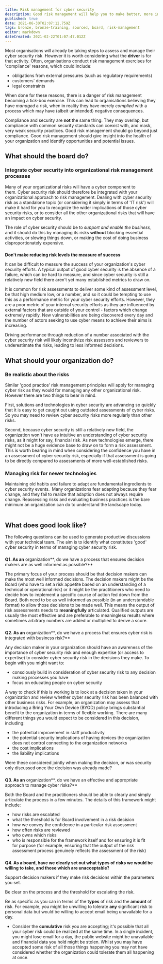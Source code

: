 ```yaml
---
title: Risk management for cyber security
description: Good risk management will help you to make better, more informed decisions about your cyber security.
published: true
date: 2021-06-30T02:07:12.759Z
tags: bronze, bronze-training, sourced, board, risk-management
editor: markdown
dateCreated: 2021-02-22T01:07:47.012Z
---
```


Most organisations will already be taking steps to assess and manage their cyber security risk. However it is worth considering what the **driver** is for that activity. Often, organisations conduct risk management exercises for 'compliance' reasons, which could include:

-   obligations from external pressures (such as regulatory requirements)
-   customers' demands
-   legal constraints

When done for these reasons, there is a danger of risk management becoming a tick-box exercise. This can lead to organisations believing they have *managed* a risk, when in reality they have merely *complied* with a process which may have (albeit unintended) negative consequences.

Compliance and security are **not** the same thing. They may overlap, but compliance with common security standards can coexist with, and mask, very weak security practices. Good risk management should go beyond just compliance. Good risk management should give insight into the health of your organization and identify opportunities and potential issues. 

## What should the board do?

### **Integrate cyber security into** organizational **risk management processes**

Many of your organizational risks will have a cyber component to them. Cyber security risk should therefore be integrated with your organizational approach to risk management. Dealing with cyber security risk as a standalone topic (or considering it simply in terms of 'IT risk') will make it hard for you to recognize the wider implications of those cyber security risks, or to consider all the other organizational risks that will have an impact on cyber security.

The role of cyber security should be to *support and enable the business,* and it should do this by managing its risks **without** blocking essential activities, or slowing things down, or making the cost of doing business disproportionately expensive.

###   
**Don't make reducing risk levels the measure of success**

It can be difficult to measure the success of your organization's cyber security efforts. A typical output of good cyber security is the absence of a failure, which can be hard to measure, and since cyber security is still a relatively new field there aren't yet many established metrics to draw on.

It is common for risk assessments to deliver some kind of assessment level, be that high medium low, or a number, and so it could be tempting to use this as a performance metric for your cyber security efforts. However, they are a poor metric of your internal security efforts as they are influenced by external factors that are outside of your control - factors which change extremely rapidly. New vulnerabilities are being discovered every day and the number of actors seeking to use cyber means to achieve their aims is increasing.  

Driving performance through reduction of a number associated with the cyber security risk will likely incentivize risk assessors and reviewers to underestimate the risks, leading to less informed decisions. 

## What should your organization do?

### **Be realistic about the risks**

Similar 'good practice' risk management principles will apply for managing cyber risk as they would for managing any other organizational risk. However there are two things to bear in mind.

First, solutions and technologies in cyber security are advancing so quickly that it is easy to get caught out using outdated assessments of cyber risks. So you may need to review cyber security risks more regularly than other risks.

Second, because cyber security is still a relatively new field, the organization won't have as intuitive an understanding of cyber security risks, as it might for say, financial risk. As new technologies emerge, there might not be a huge evidence base to draw on to form a risk assessment. This is worth bearing in mind when considering the confidence you have in an assessment of cyber security risk, especially if that assessment is going to be directly compared to assessments of more well-established risks. 

### **Managing risk for newer technologies**

Maintaining old habits and failure to adapt are fundamental ingredients to cyber security events.  Many organizations fear adapting because they fear change, and they fail to realize that adaption does not always require change. Reassessing risks and evaluating business practices is the bare minimum an organization can do to understand the landscape today.   
 

## What does good look like?

The following questions can be used to generate productive discussions with your technical team. The aim is to identify what constitutes 'good' cyber security in terms of managing cyber security risk.

###   
**Q1. As an** organization**, do we have a process that ensures decision makers are as well informed as possible?**

The primary focus of your process should be that decision makers can make the most well informed decisions. The decision makers might be the Board (who have to set a risk appetite based on an understanding of a technical or operational risk) or it might be the practitioners who need to decide how to implement a specific course of action fed down from the Board. Both need to be as well informed as possible (in an understandable format) to allow those decisions to be made well. This means the output of risk assessments needs to **meaningfully** articulated. Qualified outputs are usually the most effective and are preferable to meaningless results where sometimes arbitrary numbers are added or multiplied to derive a score.

###   
**Q2. As an** organization**, do we have a process that ensures cyber risk is integrated with business risk?**

Any decision maker in your organization should have an awareness of the importance of cyber security risk and enough expertise (or access to expertise) to consider cyber security risk in the decisions they make. To begin with you might want to:

-   consciously build in consideration of cyber security risk to any decision making processes you have
-   focus on educating people on cyber security

A way to check if this is working is to look at a decision taken in your organization and review whether cyber security risk has been balanced with other business risks. For example, an organization may assess that introducing a Bring Your Own Device (BYOD) policy brings substantial benefit to the organization in terms of flexible working. There are many different things you would expect to be considered in this decision, including:

-   the potential improvement in staff productivity
-   the potential security implications of having devices the organization does not control connecting to the organization networks
-   the cost implications
-   the liability implications

Were these considered jointly when making the decision, or was security only discussed once the decision was already made?

###   
**Q3. As an** organization**, do we have an effective and appropriate approach to manage cyber risks?**

Both the Board and the practitioners should be able to clearly and simply articulate the process in a few minutes. The details of this framework might include:

-   how risks are escalated
-   what the threshold is for Board involvement in a risk decision
-   how we convey the confidence in a particular risk assessment
-   how often risks are reviewed
-   who owns which risks
-   who is responsible for the framework itself and for ensuring it is fit for purpose (for example, ensuring that the output of the risk assessment process genuinely reflects the assessment of the risk)

###   
**Q4. As a board, have we clearly set out what types of risks we would be willing to take, and those which are unacceptable?**

Support decision makers if they make risk decisions within the parameters you set.

Be clear on the process and the threshold for escalating the risk.

Be as specific as you can in terms of the **types** of risk and the **amount** of risk. For example, you might be unwilling to tolerate **any** significant risk to personal data but would be willing to accept email being unavailable for a day.

-   Consider the **cumulative** risk you are accepting; it's possible that all your cyber risk could be realized at the same time. In a single incident, you might lose email for a day, the public website might be unavailable and financial data you hold might be stolen. Whilst you may have accepted some risk of all those things happening you may not have considered whether the organization could tolerate them all happening at once.